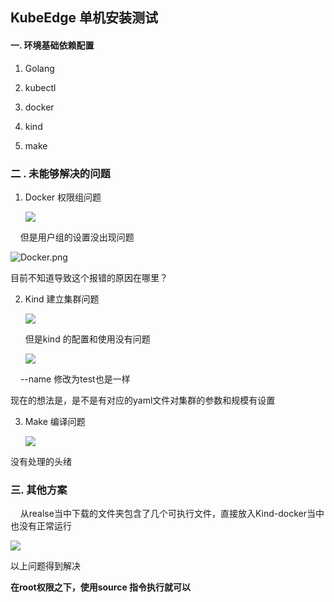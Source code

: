 ## KubeEdge 单机安装测试

#### 一. 环境基础依赖配置

1. Golang

2. kubectl 

3. docker

4. kind

5. make

### 二 . 未能够解决的问题

1. Docker 权限组问题
   
   ![](H:\Project6\Kubeedge%20PhaseOne\Docker&Problem.png)

    但是用户组的设置没出现问题

![Docker.png](H:\Project6\Kubeedge%20PhaseOne\Docker.png)

目前不知道导致这个报错的原因在哪里？

2. Kind 建立集群问题
   
   ![](H:\Project6\Kubeedge%20PhaseOne\kind&Problem.png)
   
   但是kind 的配置和使用没有问题
   
   ![](H:\Project6\Kubeedge%20PhaseOne\kind.png)

    --name 修改为test也是一样

现在的想法是，是不是有对应的yaml文件对集群的参数和规模有设置

3. Make 编译问题
   
   ![](H:\Project6\Kubeedge%20PhaseOne\makeProblem.png)

没有处理的头绪

### 三. 其他方案

    从realse当中下载的文件夹包含了几个可执行文件，直接放入Kind-docker当中也没有正常运行

![](H:\Project6\Kubeedge%20PhaseOne\other.png)



以上问题得到解决





**在root权限之下，使用source 指令执行就可以**
